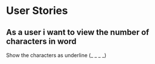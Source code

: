 # User Stories
## As a user i want to view the number of characters in word
Show the characters as underline (_ _ _ _)